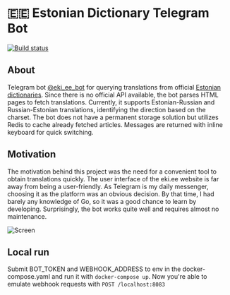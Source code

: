 # 🇪🇪 Estonian Dictionary Telegram Bot
[![Build status](https://dl.circleci.com/status-badge/img/gh/msergo/eki_telegram_bot/tree/master.svg?style=svg)](https://dl.circleci.com/status-badge/redirect/gh/msergo/eki_telegram_bot/tree/master)

## About

Telegram bot [@eki_ee_bot](https://t.me/eki_ee_bot) for querying translations from official [Estonian dictionaries](http://eki.ee/). Since there is no official API available, the bot parses HTML pages to fetch translations. Currently, it supports Estonian-Russian and Russian-Estonian translations, identifying the direction based on the charset. The bot does not have a permanent storage solution but utilizes Redis to cache already fetched articles. Messages are returned with inline keyboard for quick switching. 

## Motivation
The motivation behind this project was the need for a convenient tool to obtain translations quickly. The user interface of the eki.ee website is far away from being a user-friendly. As Telegram is my daily messenger, choosing it as the platform was an obvious decision. By that time, I had barely any knowledge of Go, so it was a good chance to learn by developing. Surprisingly, the bot works quite well and requires almost no maintenance.

![Screen](./screen.gif)

## Local run
Submit BOT_TOKEN and WEBHOOK_ADDRESS to env in the docker-compose.yaml and run it with `docker-compose up`. 
Now you're able to emulate webhook requests with `POST /localhost:8083`